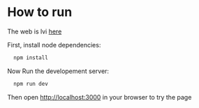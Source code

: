 # How to run

The web is lvi [here](https://test-8-agency.vercel.app/)

First, install node dependencies:

```bash
  npm install
```

Now Run the developement server:

```bash
  npm run dev
```

Then open [http://localhost:3000](http://localhost:3000) in your browser to try the page
